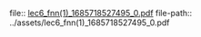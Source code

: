file:: [lec6_fnn(1)_1685718527495_0.pdf](../assets/lec6_fnn(1)_1685718527495_0.pdf)
file-path:: ../assets/lec6_fnn(1)_1685718527495_0.pdf
